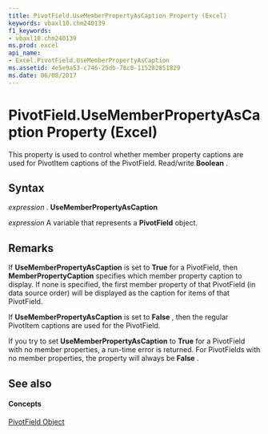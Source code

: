```yaml
---
title: PivotField.UseMemberPropertyAsCaption Property (Excel)
keywords: vbaxl10.chm240139
f1_keywords:
- vbaxl10.chm240139
ms.prod: excel
api_name:
- Excel.PivotField.UseMemberPropertyAsCaption
ms.assetid: 4e5e9a53-c746-25db-78c0-115282851829
ms.date: 06/08/2017
---
```



# PivotField.UseMemberPropertyAsCaption Property (Excel)

This property is used to control whether member property captions are used for PivotItem captions of the PivotField. Read/write **Boolean** .


## Syntax

 _expression_ . **UseMemberPropertyAsCaption**

 _expression_ A variable that represents a **PivotField** object.


## Remarks

If **UseMemberPropertyAsCaption** is set to **True** for a PivotField, then **MemberPropertyCaption** specifies which member property caption to display. If none is specified, the first member property of that PivotField (in data source order) will be displayed as the caption for items of that PivotField.

If **UseMemberPropertyAsCaption** is set to **False** , then the regular PivotItem captions are used for the PivotField.

If you try to set **UseMemberPropertyAsCaption** to **True** for a PivotField with no member properties, a run-time error is returned. For PivotFields with no member properties, the property will always be **False** .


## See also


#### Concepts


[PivotField Object](pivotfield-object-excel.md)

